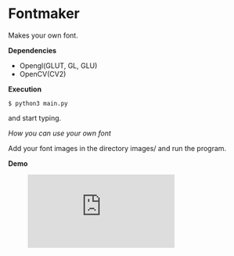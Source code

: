 # Fontmaker
Makes your own font.

**Dependencies**

* Opengl(GLUT, GL, GLU)
* OpenCV(CV2)

**Execution**

`$ python3 main.py`

and start typing.

*How you can use your own font*

Add your font images in the directory images/ and run the program.

**Demo** <br />
<figure class="video_container">
  <iframe src="https://www.youtube.com/embed/enMumwvLAug" frameborder="0" allowfullscreen="true"> </iframe>
</figure>
